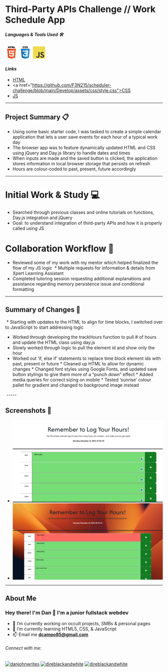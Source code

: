 # Third-Party APIs Challenge // Work Schedule App

##### _Languages & Tools Used_ 🛠
<p align="left">
<img src="https://raw.githubusercontent.com/devicons/devicon/master/icons/html5/html5-original-wordmark.svg" alt="html5" width="40" height="40"/>
<img src="https://raw.githubusercontent.com/devicons/devicon/master/icons/css3/css3-original-wordmark.svg" alt="css3" width="40" height="40"/>
<a href="https://developer.mozilla.org/en-US/docs/Web/JavaScript" target="_blank" rel="noreferrer"> <img src="https://raw.githubusercontent.com/devicons/devicon/master/icons/javascript/javascript-original.svg" alt="javascript" width="40" height="40"/> </a></p>

#### _Links_
* <a href="https://github.com/F3N215/scheduler-challenge/blob/main/Develop/index.html">HTML</a>
* <a href=“https://github.com/F3N215/scheduler-challenge/blob/main/Develop/assets/css/style.css">CSS</a>
* <a href="https://github.com/F3N215/scheduler-challenge/blob/main/Develop/assets/js/script.js">JS</a>

-----
## Project Summary 📋
* Using some basic starter code, I was tasked to create a simple calendar application that lets a user save events for each hour of a typical work day
* The browser app was to feature dynamically updated HTML and CSS using jQuery and Day.js library to handle dates and times
* When inputs are made and the saved button is clicked, the application stores information in local browser storage that persists on refresh
* Hours are colour-coded to past, present, future accordingly
-----
# Initial Work & Study 💻  
* Searched through previous classes and online tutorials on functions, Day.js integration and jQuery
* Goal: to understand integration of third-party APIs and how it is properly called using JS

# Collaboration Workflow 🦾
* Reviewed some of my work with my mentor which helped finalized the flow of my JS logic  * Multiple requests for information & details from Xpert Learning Assistant 
* Completed tutoring session requesting additional explanations and assistance regarding memory persistence issue and conditional formatting 
-----
## Summary of Changes 📝
 * Starting with updates to the HTML to align for time blocks, I switched over to JavaScript to start addressing logic
* Worked through developing the trackHours function to pull # of hours and update the HTML class using day.js 
* Slowly worked through logic to pull the element id and show only the hour 
* Worked out ‘if, else if’ statements to replace time block element ids with past, present or future * Cleaned up HTML to allow for dynamic changes * Changed font styles using Google Fonts, and updated save button stylings to give them more of a “punch down” effect * Added media queries for correct sizing on mobile * Tested ‘sunrise’ colour pallet for gradient and changed to background image instead
  
 -----
## Screenshots 📸
* ![Initial Screenshot](Assets/Screenshot-1.png)
* ![Updated background](Assets/Screenshot-2.png)

-----
## About Me
<h3 align="left">Hey there! I'm Dan 👋 I'm a junior fullstack webdev</h3>

* 🔭 I’m currently working on occult projects, SMBs & personal pages
* 🌱 I’m currently learning HTML5, CSS, & JavaScript
* 📫 Email me **dcampo85@gmail.com**

<h6 align="left">Connect with me:</h6>
<p align="left">
<a href="https://twitter.com/danjohnwrites" target="blank"><img align="center" src="https://raw.githubusercontent.com/rahuldkjain/github-profile-readme-generator/master/src/images/icons/Social/twitter.svg" alt="danjohnwrites" height="30" width="40" /></a>
<a href="https://instagram.com/direblackandwhite" target="blank"><img align="center" src="https://raw.githubusercontent.com/rahuldkjain/github-profile-readme-generator/master/src/images/icons/Social/instagram.svg" alt="direblackandwhite" height="30" width="40" /></a>
<a href="https://instagram.com/direpike" target="blank"><img align="center" src="https://raw.githubusercontent.com/rahuldkjain/github-profile-readme-generator/master/src/images/icons/Social/instagram.svg" alt="direblackandwhite" height="30" width="40" /></a>
</p>
